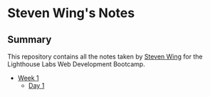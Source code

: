 # Steven Wing's Notes

## Summary

This repository contains all the notes taken by [Steven Wing](https://github.com/DraconianLore) for the Lighthouse Labs Web Development Bootcamp.

* [Week 1](/Week_1)
  * [Day 1](/Day_1)
